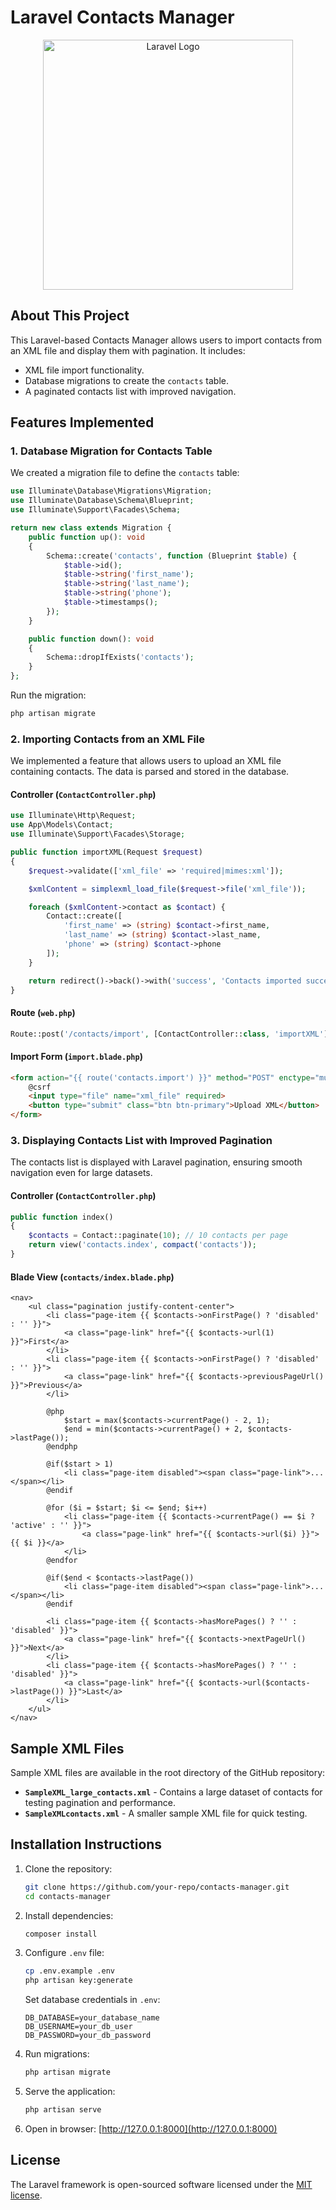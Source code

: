 # Laravel Contacts Manager

<p align="center"><a href="https://laravel.com" target="_blank"><img src="https://raw.githubusercontent.com/laravel/art/master/logo-lockup/5%20SVG/2%20CMYK/1%20Full%20Color/laravel-logolockup-cmyk-red.svg" width="400" alt="Laravel Logo"></a></p>

## About This Project

This Laravel-based Contacts Manager allows users to import contacts from an XML file and display them with pagination. It includes:

- XML file import functionality.
- Database migrations to create the `contacts` table.
- A paginated contacts list with improved navigation.

## Features Implemented

### 1. **Database Migration for Contacts Table**

We created a migration file to define the `contacts` table:

```php
use Illuminate\Database\Migrations\Migration;
use Illuminate\Database\Schema\Blueprint;
use Illuminate\Support\Facades\Schema;

return new class extends Migration {
    public function up(): void
    {
        Schema::create('contacts', function (Blueprint $table) {
            $table->id();
            $table->string('first_name');
            $table->string('last_name');
            $table->string('phone');
            $table->timestamps();
        });
    }

    public function down(): void
    {
        Schema::dropIfExists('contacts');
    }
};
```

Run the migration:
```sh
php artisan migrate
```

### 2. **Importing Contacts from an XML File**

We implemented a feature that allows users to upload an XML file containing contacts. The data is parsed and stored in the database.

#### Controller (`ContactController.php`)
```php
use Illuminate\Http\Request;
use App\Models\Contact;
use Illuminate\Support\Facades\Storage;

public function importXML(Request $request)
{
    $request->validate(['xml_file' => 'required|mimes:xml']);

    $xmlContent = simplexml_load_file($request->file('xml_file'));

    foreach ($xmlContent->contact as $contact) {
        Contact::create([
            'first_name' => (string) $contact->first_name,
            'last_name' => (string) $contact->last_name,
            'phone' => (string) $contact->phone
        ]);
    }

    return redirect()->back()->with('success', 'Contacts imported successfully!');
}
```

#### Route (`web.php`)
```php
Route::post('/contacts/import', [ContactController::class, 'importXML'])->name('contacts.import');
```

#### Import Form (`import.blade.php`)
```html
<form action="{{ route('contacts.import') }}" method="POST" enctype="multipart/form-data">
    @csrf
    <input type="file" name="xml_file" required>
    <button type="submit" class="btn btn-primary">Upload XML</button>
</form>
```

### 3. **Displaying Contacts List with Improved Pagination**

The contacts list is displayed with Laravel pagination, ensuring smooth navigation even for large datasets.

#### Controller (`ContactController.php`)
```php
public function index()
{
    $contacts = Contact::paginate(10); // 10 contacts per page
    return view('contacts.index', compact('contacts'));
}
```

#### Blade View (`contacts/index.blade.php`)
```blade
<nav>
    <ul class="pagination justify-content-center">
        <li class="page-item {{ $contacts->onFirstPage() ? 'disabled' : '' }}">
            <a class="page-link" href="{{ $contacts->url(1) }}">First</a>
        </li>
        <li class="page-item {{ $contacts->onFirstPage() ? 'disabled' : '' }}">
            <a class="page-link" href="{{ $contacts->previousPageUrl() }}">Previous</a>
        </li>
        
        @php
            $start = max($contacts->currentPage() - 2, 1);
            $end = min($contacts->currentPage() + 2, $contacts->lastPage());
        @endphp
        
        @if($start > 1)
            <li class="page-item disabled"><span class="page-link">...</span></li>
        @endif
        
        @for ($i = $start; $i <= $end; $i++)
            <li class="page-item {{ $contacts->currentPage() == $i ? 'active' : '' }}">
                <a class="page-link" href="{{ $contacts->url($i) }}">{{ $i }}</a>
            </li>
        @endfor
        
        @if($end < $contacts->lastPage())
            <li class="page-item disabled"><span class="page-link">...</span></li>
        @endif
        
        <li class="page-item {{ $contacts->hasMorePages() ? '' : 'disabled' }}">
            <a class="page-link" href="{{ $contacts->nextPageUrl() }}">Next</a>
        </li>
        <li class="page-item {{ $contacts->hasMorePages() ? '' : 'disabled' }}">
            <a class="page-link" href="{{ $contacts->url($contacts->lastPage()) }}">Last</a>
        </li>
    </ul>
</nav>
```

## Sample XML Files

Sample XML files are available in the root directory of the GitHub repository:

- **`SampleXML_large_contacts.xml`** - Contains a large dataset of contacts for testing pagination and performance.
- **`SampleXMLcontacts.xml`** - A smaller sample XML file for quick testing.

## Installation Instructions

1. Clone the repository:
   ```sh
   git clone https://github.com/your-repo/contacts-manager.git
   cd contacts-manager
   ```

2. Install dependencies:
   ```sh
   composer install
   ```

3. Configure `.env` file:
   ```sh
   cp .env.example .env
   php artisan key:generate
   ```
   Set database credentials in `.env`:
   ```env
   DB_DATABASE=your_database_name
   DB_USERNAME=your_db_user
   DB_PASSWORD=your_db_password
   ```

4. Run migrations:
   ```sh
   php artisan migrate
   ```

5. Serve the application:
   ```sh
   php artisan serve
   ```

6. Open in browser: [http://127.0.0.1:8000](http://127.0.0.1:8000)

## License

The Laravel framework is open-sourced software licensed under the [MIT license](https://opensource.org/licenses/MIT).

